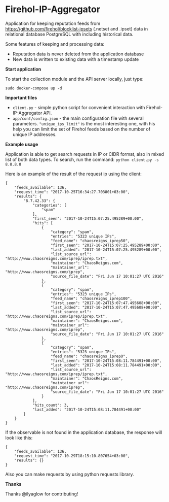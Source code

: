 # Firehol-IP-Aggregator
Аpplication for keeping reputation feeds from https://github.com/firehol/blocklist-ipsets (.netset and .ipset) data in relational database PostgreSQL with including historical data. 

Some features of keeping and processing data:
* Reputation data is never deleted from the application database
* New data is written to existing data with a timestamp update

**Start application**

To start the collection module and the API server locally, just type:
```
sudo docker-compose up -d
```

**Important files**

* `client.py` - simple python script for convenient interaction with Firehol-IP-Aggregator API.
* `app/conf/config.json` - the main configuration file with several parameters. `"unique_ips_limit"` is the most interesting one, with his help you can limit the set of Firehol feeds based on the number of unique IP addresses.

**Example usage**

Application is able to get search requests in IP or CIDR format, also in mixed list of both data types. To search, run the command:
`python client.py -s 8.8.8.8` 

Here is an example of the result of the request ip using the client:
```
{
    "feeds_available": 136,
    "request_time": "2017-10-25T16:34:27.703801+03:00",
    "results": {
        "8.7.42.33": {
            "categories": [
                "spam"
            ],
            "first_seen": "2017-10-24T15:07:25.495289+00:00",
            "hits": [
                {
                    "category": "spam",
                    "entries": "5323 unique IPs",
                    "feed_name": "chaosreigns_iprep50",
                    "first_seen": "2017-10-24T15:07:25.495289+00:00",
                    "last_added": "2017-10-24T15:07:25.495289+00:00",
                    "list_source_url": "http://www.chaosreigns.com/iprep/iprep.txt",
                    "maintainer": "ChaosReigns.com",
                    "maintainer_url": "http://www.chaosreigns.com/iprep",
                    "source_file_date": "Fri Jun 17 10:01:27 UTC 2016"
                },
                {
                    "category": "spam",
                    "entries": "5323 unique IPs",
                    "feed_name": "chaosreigns_iprep100",
                    "first_seen": "2017-10-24T15:07:47.495608+00:00",
                    "last_added": "2017-10-24T15:07:47.495608+00:00",
                    "list_source_url": "http://www.chaosreigns.com/iprep/iprep.txt",
                    "maintainer": "ChaosReigns.com",
                    "maintainer_url": "http://www.chaosreigns.com/iprep",
                    "source_file_date": "Fri Jun 17 10:01:27 UTC 2016"
                },
                {
                    "category": "spam",
                    "entries": "5323 unique IPs",
                    "feed_name": "chaosreigns_iprep0",
                    "first_seen": "2017-10-24T15:08:11.784491+00:00",
                    "last_added": "2017-10-24T15:08:11.784491+00:00",
                    "list_source_url": "http://www.chaosreigns.com/iprep/iprep.txt",
                    "maintainer": "ChaosReigns.com",
                    "maintainer_url": "http://www.chaosreigns.com/iprep",
                    "source_file_date": "Fri Jun 17 10:01:27 UTC 2016"
                }
            ],
            "hits_count": 3,
            "last_added": "2017-10-24T15:08:11.784491+00:00"
        }
    }
}
```
If the observable is not found in the application database, the response will look like this:
```
{
    "feeds_available": 136,
    "request_time": "2017-10-29T18:15:10.807654+03:00",
    "results": {}
}
```
Also you can make requests by using python requests library.

**Thanks**

Thanks @ilyaglow for contributing!
